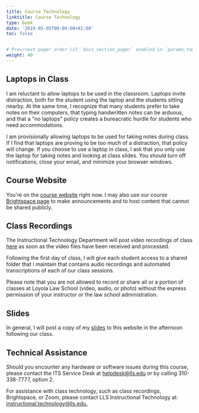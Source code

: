 ```yaml
---
title: Course Technology
linktitle: Course Technology
type: book
date: '2019-05-05T00:00:00+01:00'
toc: false


# Prev/next pager order (if `docs_section_pager` enabled in `params.toml`)
weight: 40
---
```

## Laptops in Class
I am reluctant to allow laptops to be used in the classroom. Laptops invite distraction, both for the student using the laptop and the students sitting nearby. At the same time, I recognize that many students prefer to take notes on their computers, that typing handwritten notes can be arduous, and that a "no laptops" policy creates a bureacratic hurdle for students who need accommodations.

I am provisionally allowing laptops to be used for taking notes during class. If I find that laptops are proving to be too much of a distraction, that policy will change. If you choose to use a laptop in class, I ask that you only use the laptop for taking notes and looking at class slides. You should turn off notifications, close your email, and minimize your browser windows.

## Course Website
You're on the [course website](http://www.colin-doyle.net/torts/) right now. I may also use our course [Brightspace page](https://brightspace.lmu.edu/d2l/le/content/183850/Home) to make announcements and to host content that cannot be shared publicly.

## Class Recordings
The Instructional Technology Department will post video recordings of class [here](https://echo360.org/section/6d3831fa-630e-4474-8a52-fcb487d19a7e/home) as soon as the video files have been received and processed.

Following the first day of class, I will give each student access to a shared folder that I maintain that contains audio recordings and automated transcriptions of each of our class sessions.

Please note that you are not allowed to record or share all or a portion of classes at Loyola Law School (video, audio, or photo) without the express permission of your instructor or the law school administration.

## Slides
In general, I will post a copy of my [slides](/torts/course-content/slides) to this website in the afternoon following our class.

## Technical Assistance
Should you encounter any hardware or software issues during this course, please contact the ITS Service Desk at [helpdesk@lls.edu](mailto:helpdesk@lls.edu?subject=IT%20Help%20Re%3A%20Torts%20w%2F%20Prof.%20Doyle) or by calling 310-338-7777, option 2.

For assistance with class technology, such as class recordings, Brightspace, or Zoom, please contact LLS Instructional Technology at: <br> [instructional.technology@lls.edu.](mailto:instructional.technology@lls.edu.?subject=IT%20Help%20Re%3A%20Torts%20w%2F%20Prof.%20Doyle)